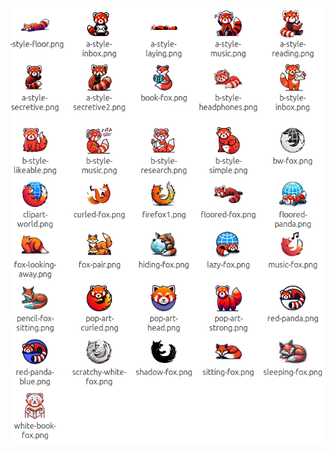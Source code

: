 ![http://url/to/img.png](https://github.com/Taylor-eOS/firefox-icons/blob/main/all%20previews.png?raw=true)
